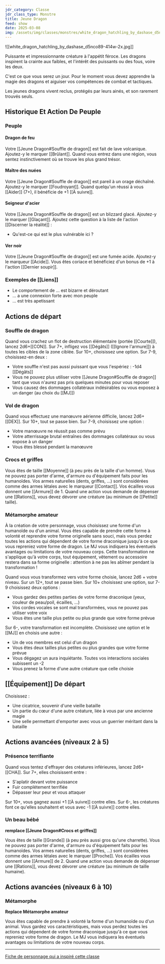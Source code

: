 ```yaml
---
jdr_category: Classe
jdr_class_type: Monstre
title: Jeune Dragon
feed: show
date: 2025-03-08
img: /assets/img/classes/monstres/white_dragon_hatchling_by_dashase_d5nco89-414w-2x.jpg
---
```


![[white_dragon_hatchling_by_dashase_d5nco89-414w-2x.jpg]]

Puissante et impressionnante créature à l'appétit féroce. Les dragons inspirent la crainte aux faibles, et l'intérêt des puissants ou des fous, voire les deux.

C'est ce que vous serez un jour. Pour le moment vous devez apprendre la magie des dragons et aiguiser vos compétences de combat et tactiques.

Les jeunes dragons vivent reclus, protégés par leurs ainés, et son rarement trouvés seuls.

## Historique Et Action De Peuple

### Peuple

#### Dragon de feu

Votre [[Jeune Dragon#Souffle de dragon]] est fait de lave volcanique. Ajoutez-y le marquer [[Brûlant]]. Quand vous entrez dans une région, vous sentez instinctivement où se trouve les plus grand trésor.

#### Maître des nuées

Votre [[Jeune Dragon#Souffle de dragon]] est pareil à un orage déchaîné. Ajoutez-y le marquer [[Foudroyant]]. Quand quelqu'un réussi à vous [[Aider]] (7+), il bénéficie de +1 [[À suivre]].

#### Seigneur d'acier

Votre [[Jeune Dragon#Souffle de dragon]] est un blizzard glacé. Ajoutez-y le marquer [[Glaçant]]. Ajoutez cette question à la liste de l'action [[Discerner la réalité]] :

- Qu'est-ce qui est le plus vulnérable ici ?

#### Ver noir

Votre [[Jeune Dragon#Souffle de dragon]] est une fumée acide. Ajoutez-y le marqueur [[Acide]]. Vous êtes coriace et bénéficiez d'un bonus de +1 à l'action [[Dernier soupir]].

### Exemples de [[Liens]]

- Le comportement de … est bizarre et déroutant
- … a une connexion forte avec mon peuple
- … est très apetissant

## Actions de départ

### Souffle de dragon

Quand vous crachez un flot de destruction élémentaire (portée [[Courte]]), lancez 2d6+[[CON]]. Sur 7+, infligez vos [[Dégâts]] ([[Ignore l'armure]]) à toutes les cibles de la zone ciblée. Sur 10+, choisissez une option. Sur 7-9, choisissez-en deux :

- Votre souffle n'est pas aussi puissant que vous l'espériez : -1d4 [[Dégâts]]
- Vous ne pouvez plus utiliser votre [[Jeune Dragon#Souffle de dragon]] tant que vous n'aurez pas pris quelques minutes pour vous reposer
- Vous causez des dommages collatéraux indésirables ou vous exposez à un danger (au choix du [[MJ]])

### Vol de dragon

Quand vous effectuez une manœuvre aérienne difficile, lancez 2d6+[[DEX]]. Sur 10+, tout se passe bien. Sur 7-9, choisissez une option :

- Votre manœuvre ne réussit pas comme prévu
- Votre atterrissage brutal entraînes des dommages collatéraux ou vous expose à un danger
- Vous êtes blessé pendant la manœuvre

### Crocs et griffes

Vous êtes de taille [[Moyenne]] (à peu près de la taille d'un homme). Vous ne pouvez pas porter d'arme, d'armure ou d'équipement faits pour les humanoïdes. Vos armes naturelles (dents, griffes, …) sont considérées comme des armes létales avec le marqueur [[Contact]]. Vos écailles vous donnent une [[Armure]] de 1. Quand une action vous demande de dépenser une [[Rations]], vous devez dévorer une créature (au minimum de [[Petite]] taille).

### Métamorphe amateur

À la création de votre personnage, vous choisissez une forme d'un humanoïde ou d'un animal. Vous êtes capable de prendre cette forme à volonté et reprendre votre forme originelle sans souci, mais vous perdez toutes les actions qui dépendent de votre forme draconique jusqu'à ce que vous repreniez votre forme de dragon. Le MJ vous indiquera les éventuels avantages ou limitations de votre nouveau corps. Cette transformation ne s'applique qu'à votre corps, tout équipement, vêtement ou accessoire restera dans sa forme originelle : attention à ne pas les abîmer pendant la transformation !

Quand vous vous transformez vers votre forme choisie, lancez 2d6 + votre niveau. Sur un 12+, tout se passe bien. Sur 10+ choisissez une option, sur 7-9 choisissez deux options :

- Vous gardez des petites parties de votre forme draconique (yeux, couleur de peau/poil, écailles, ...)
- Vos cordes vocales se sont mal transformées, vous ne pouvez pas utiliser votre voix
- Vous êtes une taille plus petite ou plus grande que votre forme prévue

Sur 6-, votre transformation est incomplète. Choisissez une option et le [[MJ]] en choisis une autre :

- Un de vos membres est celui d'un dragon
- Vous êtes deux tailles plus petites ou plus grandes que votre forme prévue
- Vous dégagez un aura inquiétante. Toutes vos interactions sociales subissent un -2
- Vous prenez la forme d'une autre créature que celle choisie

## [[Équipement]] De départ

Choisissez :

- Une cicatrice, souvenir d'une vieille bataille
- Un partie du cœur d'une autre créature, liée à vous par une ancienne magie
- Une selle permettant d'emporter avec vous un guerrier méritant dans la bataille

## Actions avancées (niveaux 2 à 5)

### Présence terrifiante

Quand vous tentez d'effrayer des créatures inférieures, lancez 2d6+[[CHA]]. Sur 7+, elles choisissent entre :

- S'aplatir devant votre puissance
- Fuir complétement terrifiée
- Dépasser leur peur et vous attaquer

Sur 10+, vous gagnez aussi +1 [[À suivre]] contre elles. Sur 6-, les créatures font ce qu'elles souhaitent et vous avec -1 [[À suivre]] contre elles.

### Un beau bébé

__remplace [[Jeune Dragon#Crocs et griffes]]__

Vous êtes de taille [[Grande]] (à peu près aussi gros qu'une charrette). Vous ne pouvez pas porter d'arme, d'armure ou d'équipement faits pour les humanoïdes. Vos armes naturelles (dents, griffes, …) sont considérées comme des armes létales avec le marquer [[Proche]]. Vos écailles vous donnent une [[Armure]] de 2. Quand une action vous demande de dépenser une [[Rations]], vous devez dévorer une créature (au minimum de taille humaine).

## Actions avancées (niveaux 6 à 10)

### Métamorphe

__Replace Métamorphe amateur__

Vous êtes capable de prendre à volonté la forme d'un humanoïde ou d'un animal. Vous gardez vos caractéristiques, mais vous perdez toutes les actions qui dépendent de votre forme draconique jusqu'à ce que vous repreniez votre forme de dragon. Le MJ vous indiquera les éventuels avantages ou limitations de votre nouveau corps.


---

[Fiche de personnage qui a inspiré cette classe](dungeonWorld_Dragon.pdf)
